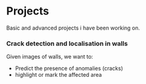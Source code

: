 # Projects
Basic and advanced projects i have been working on.

### Crack detection and localisation in walls
Given images of walls, we want to:
* Predict the presence of anomalies (cracks)
* highlight or mark the affected area

